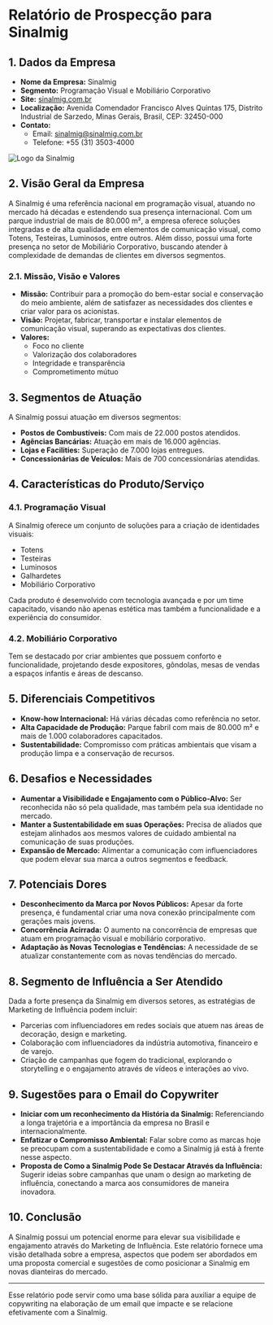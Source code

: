 # Relatório de Prospecção para Sinalmig

## 1. Dados da Empresa
- **Nome da Empresa:** Sinalmig
- **Segmento:** Programação Visual e Mobiliário Corporativo
- **Site:** [sinalmig.com.br](http://sinalmig.com.br/)
- **Localização:** Avenida Comendador Francisco Alves Quintas 175, Distrito Industrial de Sarzedo, Minas Gerais, Brasil, CEP: 32450-000
- **Contato:** 
  - Email: sinalmig@sinalmig.com.br
  - Telefone: +55 (31) 3503-4000

![Logo da Sinalmig](http://sinalmig.com.br/wp-content/themes/temaAutomotivo/assets/images/logo1.png)

## 2. Visão Geral da Empresa
A Sinalmig é uma referência nacional em programação visual, atuando no mercado há décadas e estendendo sua presença internacional. Com um parque industrial de mais de 80.000 m², a empresa oferece soluções integradas e de alta qualidade em elementos de comunicação visual, como Totens, Testeiras, Luminosos, entre outros. Além disso, possui uma forte presença no setor de Mobiliário Corporativo, buscando atender à complexidade de demandas de clientes em diversos segmentos.

### 2.1. Missão, Visão e Valores
- **Missão:** Contribuir para a promoção do bem-estar social e conservação do meio ambiente, além de satisfazer as necessidades dos clientes e criar valor para os acionistas.
- **Visão:** Projetar, fabricar, transportar e instalar elementos de comunicação visual, superando as expectativas dos clientes.
- **Valores:**
  - Foco no cliente
  - Valorização dos colaboradores
  - Integridade e transparência
  - Comprometimento mútuo

## 3. Segmentos de Atuação
A Sinalmig possui atuação em diversos segmentos:
- **Postos de Combustíveis:** Com mais de 22.000 postos atendidos.
- **Agências Bancárias:** Atuação em mais de 16.000 agências.
- **Lojas e Facilities:** Superação de 7.000 lojas entregues.
- **Concessionárias de Veículos:** Mais de 700 concessionárias atendidas.

## 4. Características do Produto/Serviço
### 4.1. Programação Visual
A Sinalmig oferece um conjunto de soluções para a criação de identidades visuais:
- Totens
- Testeiras
- Luminosos
- Galhardetes
- Mobiliário Corporativo

Cada produto é desenvolvido com tecnologia avançada e por um time capacitado, visando não apenas estética mas também a funcionalidade e a experiência do consumidor.

### 4.2. Mobiliário Corporativo
Tem se destacado por criar ambientes que possuem conforto e funcionalidade, projetando desde expositores, gôndolas, mesas de vendas a espaços infantis e áreas de descanso.

## 5. Diferenciais Competitivos
- **Know-how Internacional:** Há várias décadas como referência no setor.
- **Alta Capacidade de Produção:** Parque fabril com mais de 80.000 m² e mais de 1.000 colaboradores capacitados.
- **Sustentabilidade:** Compromisso com práticas ambientais que visam a produção limpa e a conservação de recursos.

## 6. Desafios e Necessidades 
- **Aumentar a Visibilidade e Engajamento com o Público-Alvo:** Ser reconhecida não só pela qualidade, mas também pela sua identidade no mercado.
- **Manter a Sustentabilidade em suas Operações:** Precisa de aliados que estejam alinhados aos mesmos valores de cuidado ambiental na comunicação de suas produções.
- **Expansão de Mercado:** Alimentar a comunicação com influenciadores que podem elevar sua marca a outros segmentos e feedback.

## 7. Potenciais Dores
- **Desconhecimento da Marca por Novos Públicos:** Apesar da forte presença, é fundamental criar uma nova conexão principalmente com gerações mais jovens.
- **Concorrência Acirrada:** O aumento na concorrência de empresas que atuam em programação visual e mobiliário corporativo.
- **Adaptação às Novas Tecnologias e Tendências:** A necessidade de se atualizar constantemente com as novas tendências do mercado.

## 8. Segmento de Influência a Ser Atendido
Dada a forte presença da Sinalmig em diversos setores, as estratégias de Marketing de Influência podem incluir:
- Parcerias com influenciadores em redes sociais que atuem nas áreas de decoração, design e marketing.
- Colaboração com influenciadores da indústria automotiva, financeiro e de varejo.
- Criação de campanhas que fogem do tradicional, explorando o storytelling e o engajamento através de vídeos e interações ao vivo.

## 9. Sugestões para o Email do Copywriter
- **Iniciar com um reconhecimento da História da Sinalmig:** Referenciando a longa trajetória e a importância da empresa no Brasil e internacionalmente.
- **Enfatizar o Compromisso Ambiental:** Falar sobre como as marcas hoje se preocupam com a sustentabilidade e como a Sinalmig já está à frente nesse aspecto.
- **Proposta de Como a Sinalmig Pode Se Destacar Através da Influência:** Sugerir ideias sobre campanhas que unam o design ao marketing de influência, conectando a marca aos consumidores de maneira inovadora.

## 10. Conclusão
A Sinalmig possui um potencial enorme para elevar sua visibilidade e engajamento através do Marketing de Influência. Este relatório fornece uma visão detalhada sobre a empresa, aspectos que podem ser abordados em uma proposta comercial e sugestões de como posicionar a Sinalmig em novas dianteiras do mercado.

---

Esse relatório pode servir como uma base sólida para auxiliar a equipe de copywriting na elaboração de um email que impacte e se relacione efetivamente com a Sinalmig.
